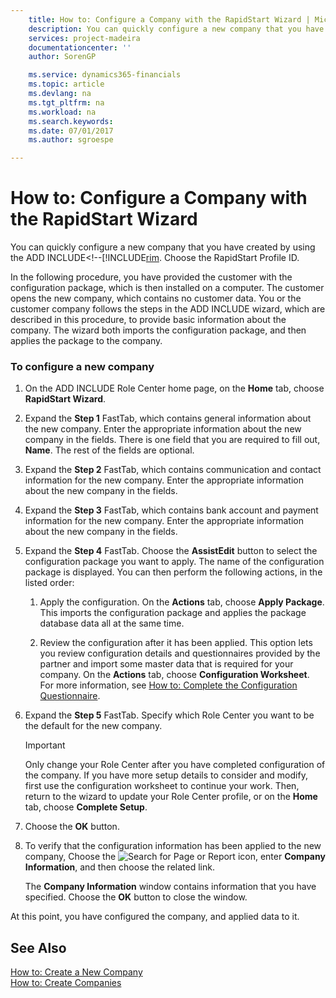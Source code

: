 ```yaml
---
    title: How to: Configure a Company with the RapidStart Wizard | Microsoft Docs
    description: You can quickly configure a new company that you have created by using the ADD INCLUDE<!--[!INCLUDE[rim](../../includes/how-to-change-role-centers.md). Choose the RapidStart Profile ID.
    services: project-madeira
    documentationcenter: ''
    author: SorenGP

    ms.service: dynamics365-financials
    ms.topic: article
    ms.devlang: na
    ms.tgt_pltfrm: na
    ms.workload: na
    ms.search.keywords:
    ms.date: 07/01/2017
    ms.author: sgroespe

---
```

# How to: Configure a Company with the RapidStart Wizard
You can quickly configure a new company that you have created by using the ADD INCLUDE<!--[!INCLUDE[rim](../../includes/how-to-change-role-centers.md). Choose the RapidStart Profile ID.  
  
 In the following procedure, you have provided the customer with the configuration package, which is then installed on a computer. The customer opens the new company, which contains no customer data. You or the customer company follows the steps in the ADD INCLUDE<!--[!INCLUDE[rim](../../includes/rim_md.md)]--> wizard, which are described in this procedure, to provide basic information about the company. The wizard both imports the configuration package, and then applies the package to the company.  
  
### To configure a new company  
  
1.  On the ADD INCLUDE<!--[!INCLUDE[rim](../../includes/rim_md.md)]--> Role Center home page, on the **Home** tab, choose **RapidStart Wizard**.  
  
2.  Expand the **Step 1** FastTab, which contains general information about the new company. Enter the appropriate information about the new company in the fields. There is one field that you are required to fill out, **Name**. The rest of the fields are optional.  
  
       
  
3.  Expand the **Step 2** FastTab, which contains communication and contact information for the new company. Enter the appropriate information about the new company in the fields.  
  
4.  Expand the **Step 3** FastTab, which contains bank account and payment information for the new company. Enter the appropriate information about the new company in the fields.  
  
5.  Expand the **Step 4** FastTab. Choose the **AssistEdit** button to select the configuration package you want to apply. The name of the configuration package is displayed. You can then perform the following actions, in the listed order:  
  
    1.  Apply the configuration. On the **Actions** tab, choose **Apply Package**. This imports the configuration package and applies the package database data all at the same time.  
  
    2.  Review the configuration after it has been applied. This option lets you review configuration details and questionnaires provided by the partner and import some master data that is required for your company. On the **Actions** tab, choose **Configuration Worksheet**. For more information, see [How to: Complete the Configuration Questionnaire](../how-to-complete-the-configuration-questionnaire.md).  
  
6.  Expand the **Step 5** FastTab. Specify which Role Center you want to be the default for the new company.  
  
    > [!IMPORTANT]  
    >  Only change your Role Center after you have completed configuration of the company. If you have more setup details to consider and modify, first use the configuration worksheet to continue your work. Then, return to the wizard to update your Role Center profile, or on the **Home** tab, choose **Complete Setup**.  
  
7.  Choose the **OK** button.  
  
8.  To verify that the configuration information has been applied to the new company, Choose the ![Search for Page or Report](media/ui-search/search_small.png "Search for Page or Report icon") icon, enter **Company Information**, and then choose the related link.  
  
     The **Company Information** window contains information that you have specified. Choose the **OK** button to close the window.  
  
 At this point, you have configured the company, and applied data to it.  
  
## See Also  
 [How to: Create a New Company](../how-to-create-a-new-company.md)   
 [How to: Create Companies](../How%20to:%20Create%20Companies.md)